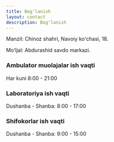 ```yaml
---
title: Bogʻlanish
layout: contact
description: Bogʻlanish
---
```


Manzil: Chinoz shahri, Navoiy koʻchasi, 18.

Moʻljal: Abdurashid savdo markazi.

### Ambulator muolajalar ish vaqti

Har kuni 8:00 - 21:00

### Laboratoriya ish vaqti

Dushanba - Shanba: 8:00 - 17:00

### Shifokorlar ish vaqti

Dushanba - Shanba: 9:00 - 15:00
